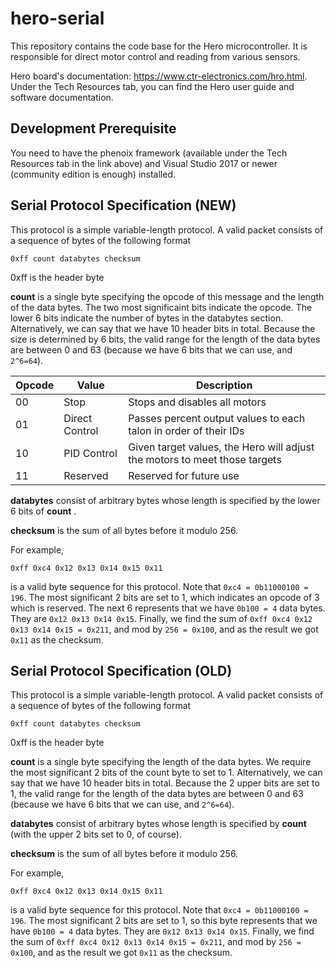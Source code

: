 # hero-serial

This repository contains the code base for the Hero microcontroller. It is responsible for direct motor control and reading from various sensors. 

Hero board's documentation: https://www.ctr-electronics.com/hro.html. Under the Tech Resources tab, you can find the Hero user guide and software documentation. 

## Development Prerequisite

You need to have the phenoix framework (available under the Tech Resources tab in the link above) and Visual Studio 2017 or newer (community edition is enough) installed.

## Serial Protocol Specification (NEW)

This protocol is a simple variable-length protocol. A valid packet consists of a sequence of bytes of the following format

```bytes
0xff count databytes checksum
```

0xff is the header byte

**count** is a single byte specifying the opcode of this message and the length of the data bytes. The two most significaint bits indicate the opcode. The lower 6 bits indicate the number of bytes in the databytes section. Alternatively, we can say that we have 10 header bits in total. Because the size is determined by 6 bits, the valid range for the length of the data bytes are between 0 and 63 (because we have 6 bits that we can use, and `2^6=64`). 

Opcode | Value | Description
---|---|---
00 | Stop | Stops and disables all motors
01 | Direct Control | Passes percent output values to each talon in order of their IDs
10 | PID Control | Given target values, the Hero will adjust the motors to meet those targets
11 | Reserved | Reserved for future use

**databytes** consist of arbitrary bytes whose length is specified by the lower 6 bits of **count** . 

**checksum** is the sum of all bytes before it modulo 256. 

For example,

```bytes
0xff 0xc4 0x12 0x13 0x14 0x15 0x11
```

is a valid byte sequence for this protocol. Note that `0xc4 = 0b11000100 = 196`. The most significant 2 bits are set to 1, which indicates an opcode of 3 which is reserved. The next 6 represents that we have `0b100 = 4` data bytes. They are `0x12 0x13 0x14 0x15`. Finally, we find the sum of `0xff 0xc4 0x12 0x13 0x14 0x15 = 0x211`, and mod by `256 = 0x100`, and as the result we got `0x11` as the checksum. 

## Serial Protocol Specification (OLD)

This protocol is a simple variable-length protocol. A valid packet consists of a sequence of bytes of the following format

```bytes
0xff count databytes checksum
```

0xff is the header byte

**count** is a single byte specifying the length of the data bytes. We require the most significant 2 bits of the count byte to set to 1. Alternatively, we can say that we have 10 header bits in total. Because the 2 upper bits are set to 1, the valid range for the length of the data bytes are between 0 and 63 (because we have 6 bits that we can use, and `2^6=64`). 

**databytes** consist of arbitrary bytes whose length is specified by **count** (with the upper 2 bits set to 0, of course). 

**checksum** is the sum of all bytes before it modulo 256. 

For example,

```bytes
0xff 0xc4 0x12 0x13 0x14 0x15 0x11
```

is a valid byte sequence for this protocol. Note that `0xc4 = 0b11000100 = 196`. The most significant 2 bits are set to 1, so this byte represents that we have `0b100 = 4` data bytes. They are `0x12 0x13 0x14 0x15`. Finally, we find the sum of `0xff 0xc4 0x12 0x13 0x14 0x15 = 0x211`, and mod by `256 = 0x100`, and as the result we got `0x11` as the checksum. 
